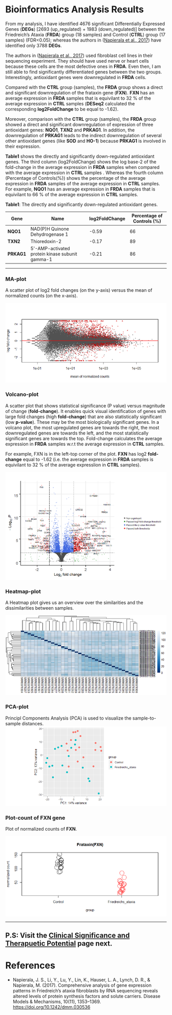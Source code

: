 # Bioinformatics Analysis Results

From my analysis, I have identified 4676  significant Differentially Expressed Genes (**DEGs**) [2693 (up_regulated) + 1983 (down_regulated)] between the Friedreich’s Ataxia (**FRDA**) group (18 samples) and Control (**CTRL**) group (17 samples) (FDR<0.05); whereas the authors in ([Napierala et al., 2017](https://www.ncbi.nlm.nih.gov/pubmed/29125828)) have identified only 3788 **DEGs**.  

The authors in ([Napierala et al., 2017](https://www.ncbi.nlm.nih.gov/pubmed/29125828)) used fibroblast cell lines in their sequencing experiment. They should have used nerve or heart cells because these cells are the most defective ones in **FRDA**. Even then, I am still able to find significantly differentiated genes between the two groups. Interestingly, antioxidant genes were downregulated in **FRDA** cells.  

Compared with the **CTRL** group (samples), the **FRDA** group shows a direct and significant downregulation of the frataxin gene (**FXN**). **FXN** has an average expression in **FRDA** samples that is equivilant to 32 % of the average expression in **CTRL** samples  (**DESeq2** calculated the corresponding **log2FoldChange** to be equal to -1.62).

Moreover, comparison with the **CTRL** group (samples), the **FRDA** group showed a direct and significant downregulation of expression of three antioxidant genes: **NQO1**, **TXN2** and **PRKAG1**. In addition, the downregulation of **PRKAG1** leads to the indirect downregulation of several other antioxidant genes  (like **SOD** and **HO-1**) because **PRKAG1** is involved in their expression.  

**Table1** shows the directly and significantly down-regulated antioxidant genes. The third column (log2FoldChange) shows the log base-2 of the fold-change in the average expression in **FRDA** samples when compared with the average expression in **CTRL** samples . Whereas the fourth column (Percentage of Controls(%)) shows the percentage of the average expression in **FRDA** samples of the average expression in **CTRL** samples. For example, **NQO1** has an average expression in **FRDA** samples that is equivilant to 66 % of the average expression in **CTRL** samples.

**Table1**: The directly and significantly down-regulated antioxidant genes.  

Gene          |          Name                                  | log2FoldChange | Percentage of Controls (%)
------------- | ---------------------------------------------- | ------------------ | ----------------------  
**NQO1**      | NAD(P)H Quinone Dehydrogenase 1                  | -0.59 | 66
**TXN2**      | Thioredoxin-2                                    | -0.17 | 89
**PRKAG1**    | 5'-AMP-activated protein kinase subunit gamma-1  | -0.21 | 86

---------


### MA-plot
A scatter plot of log2 fold changes (on the y-axis) versus the mean of normalized counts (on the x-axis).

![](plots/ma_plot.png)

### Volcano-plot
A scatter plot that shows statistical significance (P value) versus magnitude of change (**fold-change**). It enables quick visual identification of genes with large fold changes (high **fold-change**) that are also statistically significant (low **p-value**). These may be the most biologically significant genes. In a volcano plot, the most upregulated genes are towards the right, the most downregulated genes are towards the left, and the most statistically significant genes are towards the top. Fold-change calculates the average expression in **FRDA** samples w.r.t the average expression in **CTRL** samples.  

For example, FXN is in the left-top corner of the plot. **FXN** has log2 **fold-change** equal to -1.62 (i.e. the average expression in **FRDA** samples is equivilant to 32 % of the average expresslion in **CTRL** samples).  

![](plots/volcano_plot.png)

### Heatmap-plot
A Heatmap plot gives us an overview over the similarities and the dissimilarities between samples.  

![](plots/heatmap_plot.png)

### PCA-plot
Principl Components Analysis (PCA) is used to visualize the sample-to-sample distances. 
![](plots/pca_plot.png)

### Plot-count of FXN gene

Plot of normalized counts of **FXN**.

![](plots/fxn_counts_plot.png)

----------
P.S: Visit the [Clinical Significance and Therapuetic Potential](Clinical_Significance_and_Therapuetic_Potential.md) page next.
----------

# References

- Napierala, J. S., Li, Y., Lu, Y., Lin, K., Hauser, L. A., Lynch, D. R., & Napierala, M. (2017). Comprehensive analysis of gene expression patterns in Friedreich’s ataxia fibroblasts by RNA sequencing reveals altered levels of protein synthesis factors and solute carriers. Disease Models & Mechanisms, 10(11), 1353–1369. https://doi.org/10.1242/dmm.030536
